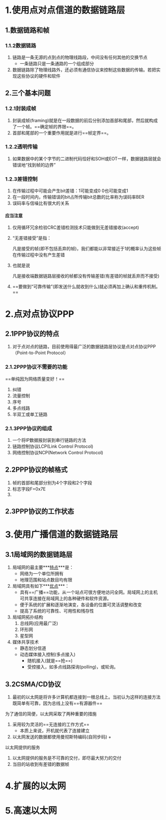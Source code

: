 





# 1.使用点对点信道的数据链路层



## 1.数据链路和帧

### 1.1.2数据链路

1. 链路是一条无源的点到点的物理线路段，中间没有任何其他的交换节点
   + 一条链路只是一条通路的一个组成部分
2. 数据链路除了物理线路外，还必须有通信协议来控制这些数据的传输。若把实现这些协议的硬件和软件





## 2.三个基本问题

### 1.2.1封装成帧

1. 封装成帧(framing)就是在一段数据的前后分别添加首部和尾部，然后就构成了一个帧。==确定帧的界限==。
2. 首部和尾部的一个重要作用就是进行==帧定界==。



### 1.2.2透明传输

1. 如果数据中的某个字节的二进制代码恰好和SOH或EOT一样，数据链路层就会错误地“找到帧的边界”



### 1.2.3差错控制

1. 在传输过程中可能会产生bit差错：1可能变成0 0也可能变成1
2. 在一段时间内，传输错误的bit占所传输bit总数的比率称为误码率BER
3. 误码率与信噪比有很大的关系



#### 应当注意

1. 仅用循环冗余检验CRC差错检测技术只能做到无差错接收(accept)

2. “无差错接受”是指：

   凡是接受的帧(即不包括丢弃的帧)，我们都能以非常接近于1的概率认为这些帧在传输过程中没有产生差错

3. 也就是说

   凡是接收端数据链路层接收的帧都没有传输差错(有差错的帧就丢弃而不接受)

4. ==要做到“可靠传输”(即发送什么就收到什么)就必须再加上确认和重传机制。==



# 2.点对点协议PPP

## 2.1PPP协议的特点

1. 对于点对点的链路，目前使用得最广泛的数据链路层协议是点对点协议PPP（Point-to-Point Protocol）



### 2.1.2PPP协议不需要的功能

==单纯因为网络质量变好！==

1. 纠错
2. 流量控制
3. 序号
4. 多点线路
5. 半双工或单工链路



### 2.1.3PPP协议的组成

1. 一个将IP数据报封装到串行链路的方法
2. 链路控制协议LCP(Link Control Protocol)
3. 网络控制协议NCP(Network Control Protocol)

## 2.2PPP协议的帧格式

1. 帧的首部和尾部分别为4个字段和2个字段
2. 标志字段F=0x7E
3. 

## 2.3PPP协议的工作状态



# 3.使用广播信道的数据链路层

## 3.1局域网的数据链路层

1. 局域网的最主要***<u>特点</u>***是：
   + 网络为一个单位所拥有
   + 地理范围和站点数目均有限
2. 局域网具有如下***<u>优点</u>***：
   + 具有==广播==功能，从一个站点可很方便地访问全网。局域网上的主机可共享连接在局域网上的各种硬件和软件资源。
   + 便于系统的扩展和逐渐地演变，各设备的位置可灵活调整和改变
   + 提高了系统的可靠性、可用性和残存性
3. 局域网拓扑结构
   1. 总线网(应用最广泛)
   2. 环形网
   3. 星型网
4. 媒体共享技术
   + 静态划分信道
   + 动态媒体接入控制(多点接入)
     + 随机接入(就是==抢==)
     + 受控接入，如多点线路探询(polling)，或轮询。



## 3.2CSMA/CD协议

1. 最初的以太网是将许多计算机都连接到一根总线上。当初认为这样的连接方法既简单有可靠，因为总线上没有==有源器件==



为了通信的简便，以太网采取了两种重要的措施

1. 采用较为灵活的==无连接的工作方式==
   + 本质上来说，开机就代表了连接建立
2. 以太网发送的数据都使用曼彻斯特编码(自同步码)
   + 





以太网提供的服务

1. 以太网提供的服务是不可靠的交付，即尽最大努力的交付
2. 当目的站收到有差错的数据帧





# 4.扩展的以太网



# 5.高速以太网



